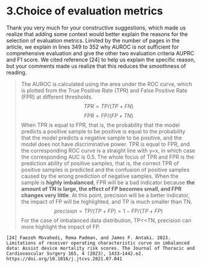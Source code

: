 # 3.Choice of evaluation metrics
Thank you very much for your constructive suggestions, which made us realize that adding some context would better explain the reasons for the selection of evaluation metrics. Limited by the number of pages in the article, we explain in lines 349 to 352 why AUROC is not sufficient for comprehensive evaluation and give the other two evaluation criteria AUPRC and F1 score. We cited reference [24] to help us explain the specific reason, but your comments made us realize that this reduces the smoothness of reading.

>The AUROC is calculated using the area under the ROC curve, which is plotted from the True Positive Rate (TPR) and False Positive Rate (FPR) at different thresholds. 
$$TPR = TP/(TP+FN)$$
$$FPR = FP/(FP+TN)$$
When TPR is equal to FPR, that is, the probability that the model predicts a positive sample to be positive is equal to the probability that the model predicts a negative sample to be positive, and the model does not have discriminative power. TPR is equal to FPR, and the corresponding ROC curve is a straight line with y=x, in which case the corresponding AUC is 0.5.
The whole focus of TPR and FPR is the prediction ability of positive samples, that is, the correct TPR of positive samples is predicted and the confusion of positive samples caused by the wrong prediction of negative samples.
When the sample is **highly imbalanced**, FPR will be a bad indicator because **the amount of TN is large, the effect of FP becomes small, and FPR changes very little**.
At this point, precision will be a better indicator, the impact of FP will be highlighted, and TP is much smaller than TN.
$$precision = TP/(TP+FP) = 1 - FP/(TP+FP)$$
For the case of imbalanced data distribution, TP<<TN, precision can more highlight the impact of FP.
```
[24] Faezeh Movahedi, Rema Padman, and James F. Antaki. 2023. Limitations of receiver operating characteristic curve on imbalanced data: Assist device mortality risk scores. The Journal of Thoracic and Cardiovascular Surgery 165, 4 (2023), 1433–1442.e2. https://doi.org/10.1016/j.jtcvs.2021.07.041
```
<!--stackedit_data:
eyJoaXN0b3J5IjpbLTkxODIxOTg0MiwxNDA3NDE1NzY0LDEyNT
I2Njk1NjEsLTIxNDYxOTYzODBdfQ==
-->